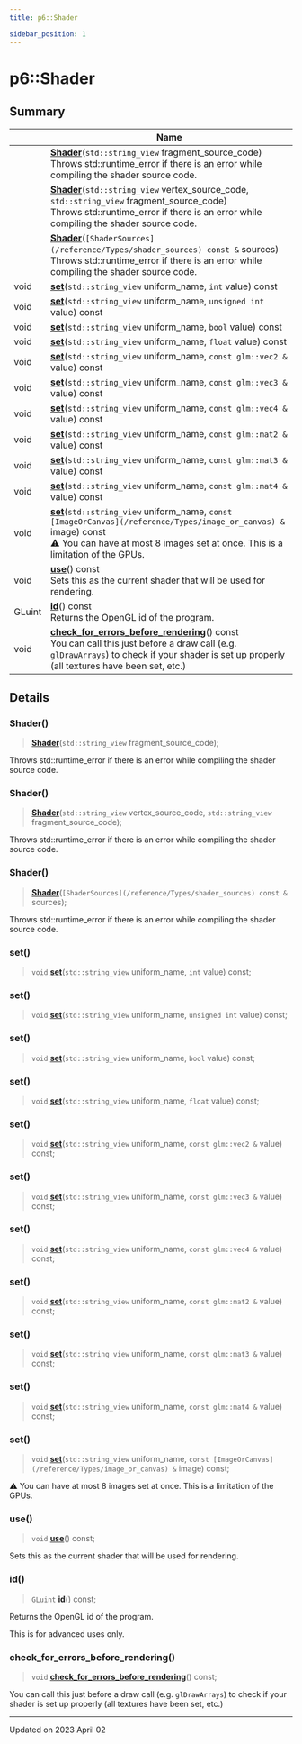 ```yaml
---
title: p6::Shader

sidebar_position: 1
---
```


# p6::Shader







## Summary

|                | Name           |
| -------------- | -------------- |
| | **[Shader](/reference/Types/shader#shader)**(`std::string_view` fragment_source_code)<br/>Throws std::runtime_error if there is an error while compiling the shader source code.  |
| | **[Shader](/reference/Types/shader#shader)**(`std::string_view` vertex_source_code, `std::string_view` fragment_source_code)<br/>Throws std::runtime_error if there is an error while compiling the shader source code.  |
| | **[Shader](/reference/Types/shader#shader)**(`[ShaderSources](/reference/Types/shader_sources) const &` sources)<br/>Throws std::runtime_error if there is an error while compiling the shader source code.  |
| void | **[set](/reference/Types/shader#set)**(`std::string_view` uniform_name, `int` value) const |
| void | **[set](/reference/Types/shader#set)**(`std::string_view` uniform_name, `unsigned int` value) const |
| void | **[set](/reference/Types/shader#set)**(`std::string_view` uniform_name, `bool` value) const |
| void | **[set](/reference/Types/shader#set)**(`std::string_view` uniform_name, `float` value) const |
| void | **[set](/reference/Types/shader#set)**(`std::string_view` uniform_name, `const glm::vec2 &` value) const |
| void | **[set](/reference/Types/shader#set)**(`std::string_view` uniform_name, `const glm::vec3 &` value) const |
| void | **[set](/reference/Types/shader#set)**(`std::string_view` uniform_name, `const glm::vec4 &` value) const |
| void | **[set](/reference/Types/shader#set)**(`std::string_view` uniform_name, `const glm::mat2 &` value) const |
| void | **[set](/reference/Types/shader#set)**(`std::string_view` uniform_name, `const glm::mat3 &` value) const |
| void | **[set](/reference/Types/shader#set)**(`std::string_view` uniform_name, `const glm::mat4 &` value) const |
| void | **[set](/reference/Types/shader#set)**(`std::string_view` uniform_name, `const [ImageOrCanvas](/reference/Types/image_or_canvas) &` image) const<br/>:warning: You can have at most 8 images set at once. This is a limitation of the GPUs.  |
| void | **[use](/reference/Types/shader#use)**() const<br/>Sets this as the current shader that will be used for rendering.  |
| GLuint | **[id](/reference/Types/shader#id)**() const<br/>Returns the OpenGL id of the program.  |
| void | **[check_for_errors_before_rendering](/reference/Types/shader#check_for_errors_before_rendering)**() const<br/>You can call this just before a draw call (e.g. `glDrawArrays`) to check if your shader is set up properly (all textures have been set, etc.)  |
## Details


### Shader()

> **[Shader](/reference/Types/shader#shader)**(`std::string_view` fragment_source_code);


Throws std::runtime_error if there is an error while compiling the shader source code. 

### Shader()

> **[Shader](/reference/Types/shader#shader)**(`std::string_view` vertex_source_code, `std::string_view` fragment_source_code);


Throws std::runtime_error if there is an error while compiling the shader source code. 

### Shader()

> **[Shader](/reference/Types/shader#shader)**(`[ShaderSources](/reference/Types/shader_sources) const &` sources);


Throws std::runtime_error if there is an error while compiling the shader source code. 

### set()

> `void` **[set](/reference/Types/shader#set)**(`std::string_view` uniform_name, `int` value) const;



### set()

> `void` **[set](/reference/Types/shader#set)**(`std::string_view` uniform_name, `unsigned int` value) const;



### set()

> `void` **[set](/reference/Types/shader#set)**(`std::string_view` uniform_name, `bool` value) const;



### set()

> `void` **[set](/reference/Types/shader#set)**(`std::string_view` uniform_name, `float` value) const;



### set()

> `void` **[set](/reference/Types/shader#set)**(`std::string_view` uniform_name, `const glm::vec2 &` value) const;



### set()

> `void` **[set](/reference/Types/shader#set)**(`std::string_view` uniform_name, `const glm::vec3 &` value) const;



### set()

> `void` **[set](/reference/Types/shader#set)**(`std::string_view` uniform_name, `const glm::vec4 &` value) const;



### set()

> `void` **[set](/reference/Types/shader#set)**(`std::string_view` uniform_name, `const glm::mat2 &` value) const;



### set()

> `void` **[set](/reference/Types/shader#set)**(`std::string_view` uniform_name, `const glm::mat3 &` value) const;



### set()

> `void` **[set](/reference/Types/shader#set)**(`std::string_view` uniform_name, `const glm::mat4 &` value) const;



### set()

> `void` **[set](/reference/Types/shader#set)**(`std::string_view` uniform_name, `const [ImageOrCanvas](/reference/Types/image_or_canvas) &` image) const;


:warning: You can have at most 8 images set at once. This is a limitation of the GPUs. 

### use()

> `void` **[use](/reference/Types/shader#use)**() const;


Sets this as the current shader that will be used for rendering. 

### id()

> `GLuint` **[id](/reference/Types/shader#id)**() const;


Returns the OpenGL id of the program. 

This is for advanced uses only. 


### check_for_errors_before_rendering()

> `void` **[check_for_errors_before_rendering](/reference/Types/shader#check_for_errors_before_rendering)**() const;


You can call this just before a draw call (e.g. `glDrawArrays`) to check if your shader is set up properly (all textures have been set, etc.) 

-------------------------------

Updated on 2023 April 02